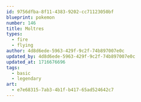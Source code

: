 ```yaml
---
id: 9756dfba-8f11-4383-9202-cc71123050bf
blueprint: pokemon
number: 146
title: Moltres
types:
  - fire
  - flying
author: 4d8d6ede-5963-429f-9c2f-74b897007e0c
updated_by: 4d8d6ede-5963-429f-9c2f-74b897007e0c
updated_at: 1716676696
tags:
  - basic
  - legendary
art:
  - e7e68315-7ab3-4b1f-b417-65ad524642c7
---
```

